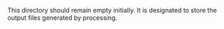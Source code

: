 This directory should remain empty initially. It is designated to store the output files generated by processing.  
